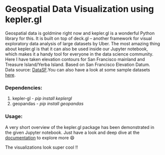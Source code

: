# Geospatial Data Visualization using kepler.gl

Geospatial data is goldmine right now and kepler.gl is a wonderful Python library for this. It is built on top of deck.gl – another framework for visual exploratory data analysis of large datasets by Uber. The most amazing thing about kepler.gl is that it can also be used inside our Jupyter notebook, which makes it a handy tool for everyone in the data science community. Here I have taken elevation contours for San Francisco mainland and Treasure Island/Yerba Island. Based on San Francisco Elevation Datum. Data source: [DataSF](https://data.sfgov.org/City-Infrastructure/Street-Tree-List/tkzw-k3nq/data).You can also have a look at some sample datasets [here](https://github.com/uber-web/kepler.gl-data).

 ### Dependencies:
 1. kepler-gl - *pip install keplergl*
 2. geopandas - *pip install geopandas*
 
 ### Usage:
 A very short overview of the kepler.gl package has been demonstrated in the given Jupyter notebook. Just have a look and deep dive at the [documentation](https://docs.kepler.gl/docs/api-reference) to explore more :smile:
 
 The visualizations look super cool !!
 
 
